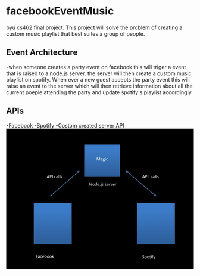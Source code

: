 # facebookEventMusic
byu cs462 final project.
This project will solve the problem of creating a custom music playlist that best suites a group of people.
## Event Architecture
  -when someone creates a party event on facebook this will triger a event that is raised to a node.js server. the server will then create a custom music playlist on spotify. When ever a new guest accepts the party event this will raise an event to the server which will then retrieve information about all the current poeple attending the party and update spotify's playlist accordingly.
## APIs
-Facebook
-Spotify
-Costom created server API
  ![design idea](https://raw.githubusercontent.com/ccarnley7/facebookEventMusic/master/Slide1.jpg)
